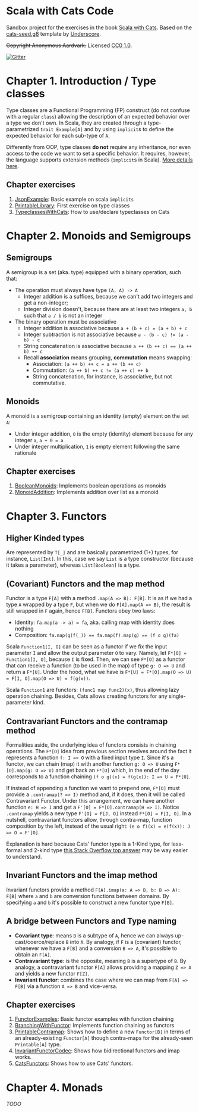 # Scala with Cats Code

Sandbox project for the exercises in the book [Scala with Cats][book].
Based on the [cats-seed.g8][cats-seed] template by [Underscore][underscore].

~~Copyright Anonymous Aardvark.~~ Licensed [CC0 1.0][license].

[![Gitter](https://badges.gitter.im/Join%20Chat.svg)][gitter]


# Chapter 1. Introduction / Type classes

Type classes are a Functional Programming (FP) construct (do not confuse with a regular `class`) allowing the
description of an expected behavior over a type we don't own. In Scala, they are created through a type-parametrized
`trait Example[A]` and by using `implicit`s to define the expected behavior for each sub-type of `A`.

Differently from OOP, type classes **do not** require any inheritance, nor even access to the code we want to set a
specific behavior. It requires, however, the language supports extension methods (`implicit`s in Scala).
[More details here](https://docs.scala-lang.org/scala3/book/ca-type-classes.html).

## Chapter exercises

1. [JsonExample](src/main/scala/sandbox/chapter1/JsonExample.scala): Basic example on scala `implicits`
2. [PrintableLibrary](src/main/scala/sandbox/chapter1/PrintableLibrary.scala): First exercise on type classes
3. [TypeclassesWithCats](src/main/scala/sandbox/chapter1/PrintableLibrary.scala): How to use/declare typeclasses on Cats


# Chapter 2. Monoids and Semigroups

## Semigroups
A semigroup is a set (aka. type) equipped with a binary operation, such that:
- The operation must always have type `(A, A) -> A`
  - Integer addition is a suffices, because we can't add two integers and get a non-integer;
  - Integer division doesn't, because there are at least two integers `a, b` such that `a / b` is not an integer
- The binary operation must be associative
  - Integer addition is associative because `a + (b + c) = (a + b) + c`
  - Integer subtraction is not associative because `a - (b - c) != (a - b) - c`
  - String concatenation is associative because `a ++ (b ++ c) == (a ++ b) ++ c`
  - Recall **association** means grouping, **commutation** means swapping:
    - Association: `(a ++ b) ++ c = a ++ (b ++ c)`
    - Commutation: `(a ++ b) ++ c != (a ++ c) ++ b`
    - String concatenation, for instance, is associative, but not commutative.

## Monoids
A monoid is a semigroup containing an identity (empty) element on the set `A`:
- Under integer addition, `0` is the empty (identity) element because for any integer `a`, `a + 0 = a`
- Under integer multiplication, `1` is empty element following the same rationale

## Chapter exercises

1. [BooleanMonoids](./src/main/scala/sandbox/chapter2/BooleanMonoids.scala): Implements boolean operations as monoids
2. [MonoidAddition](./src/main/scala/sandbox/chapter2/MonoidAddition.scala): Implements addition over list as a monoid

# Chapter 3. Functors

## Higher Kinded types

Are represented by `T[_]` and are basically parametrized (1+) types, for instance, `List[Int]`. In this, case we say
`List` is a type constructor (because it takes a parameter), whereas `List[Boolean]` is a type.

## (Covariant) Functors and the map method

Functor is a type `F[A]` with a method `.map(A => B): F[B]`. It is as if we had a type `A` wrapped by a
type `F`, but when we do `F[A].map(A => B)`, the result is still wrapped in `F` again, hence `F[B]`. Functors obey two
laws:
- Identity: `fa.map(a -> a) = fa`, aka. calling map with identity does nothing
- Composition: `fa.map(g(f(_)) == fa.map(f).map(g) == (f o g)(fa)`

Scala `Function1[I, O]` can be seen as a functor if we fix the input parameter `I` and allow the output
parameter `O` to vary. Namely, let `F*[O] = Function1[I, O]`, because `I` is fixed. Then, we can see `F*[O]`
as a functor that can receive a function (to be used in the map) of type `g: O => U` and return a `F*[U]`. Under
the hood, what we have is `F*[U] = F*[O].map(O => U) = F[I, O].map(O => U) = f(g(x))`.

Scala `Function1` are functors: `(func1 map func2)(x)`, thus allowing lazy operation chaining. Besides, Cats allows
creating functors for any single-parameter kind.

## Contravariant Functors and the contramap method

Formalities aside, the underlying idea of functors consists in chaining operations. The `F*[O]` idea from previous
section revolves around the fact it represents a function `f: I => O` with a fixed input type `I`. Since it's a functor,
we can chain (map) it with another function `g: O => U` using `F*[O].map(g: O => U)` and get back an `F*[U]` which, in
the end of the day corresponds to a function chaining `(f o g)(x) = f(g(x)): I => U = F*[U]`.

If instead of appending a function we want to prepend one, `F*[O]` must provide a `.contramap(? => I)` method and, if it
does, then it will be called Contravariant Functor. Under  this arrangement, we can have another function `e: H => I`
and get a `F'[O] = F*[O].contramap(H => I)`. Notice `.contramap` yields a new type `F'[O] = F[J, O]` instead
`F*[O] = F[I, O]`. In a nutshell, contravariant functors allow, through contra-map, function composition by the left,
instead of the usual right: `(e o f)(x) = e(f(x)): J => O = F'[O]`.

Explanation is hard because Cats' functor type is a 1-Kind type, for less-formal and 2-kind type
[this Stack Overflow top answer](https://stackoverflow.com/questions/15457015/explain-contramap) may be way easier to
understand.

## Invariant Functors and the imap method

Invariant functors provide a method `F[A].imap(a: A => B, b: B => A): F[B]` where `a` and `b` are conversion functions
between domains. By specifying `a` and `b` it's possible to construct a new functor type `F[B]`.

## A bridge between Functors and Type naming

- **Covariant type**: means `B` is a subtype of `A`, hence we can always up-cast/coerce/replace `B` into `A`. By
  analogy, if `F` is a (covariant) functor, whenever we have a `F[B]` and a conversion `B => A`, it's possible to obtain
  an `F[A]`.
- **Contravariant type**: is the opposite, meaning `B` is a supertype of `B`. By analogy, a contravariant functor `F[A]`
  allows providing a mapping `Z => A` and yields a new functor `F[Z]`.
- **Invariant functor**: combines the case where we can map from `F[A] => F[B]` via a function `A => B` and vice-versa.

## Chapter exercises

1. [FunctorExamples](./src/main/scala/sandbox/chapter3/FunctorExamples.scala): Basic functor examples with function 
   chaining
2. [BranchingWithFunctor](./src/main/scala/sandbox/chapter3/BranchingWithFunctor.scala): Implements function chaining as 
   functors
3. [PrintableContramap](./src/main/scala/sandbox/chapter3/PrintableContramap.scala): Shows how to define a new
   `Functor[B]` in terms of an already-existing `Functor[A]` though contra-maps for the already-seen `Printable[A]` type.
4. [InvariantFunctorCodec](./src/main/scala/sandbox/chapter3/InvariantFunctorCodec.scala): Shows how bidirectional
   functors and imap works.
5. [CatsFunctors](./src/main/scala/sandbox/chapter3/CatsFunctors.scala): Shows how to use Cats' functors.

# Chapter 4. Monads

_TODO_

[cats-seed]: https://github.com/underscoreio/cats-seed.g8
[underscore]: https://underscore.io
[book]: https://www.scalawithcats.com/dist/scala-with-cats.pdf
[license]: https://creativecommons.org/publicdomain/zero/1.0/
[gitter]: https://gitter.im/underscoreio/scala?utm_source=essential-scala-readme&utm_medium=badge&utm_campaign=essential-scala
